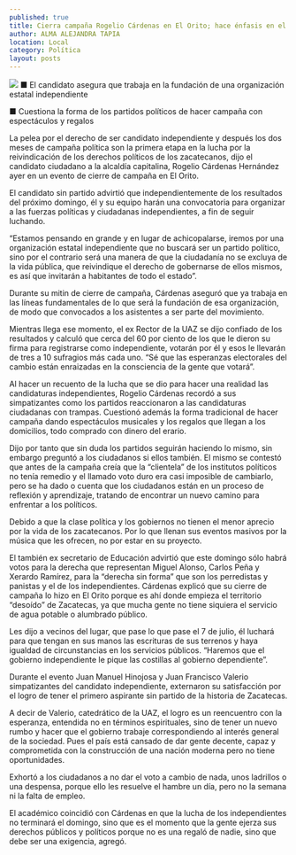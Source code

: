 ```yaml
---
published: true
title: Cierra campaña Rogelio Cárdenas en El Orito; hace énfasis en el sufragio
author: ALMA ALEJANDRA TAPIA
location: Local
category: Política
layout: posts
---
```


![](http://i.imgur.com/q1D2Tedm.jpg)
■ El candidato asegura que trabaja en la fundación de una organización estatal independiente

■ Cuestiona la forma de los partidos políticos de hacer campaña con espectáculos y  regalos

La pelea por el derecho de ser candidato independiente y después los dos meses de campaña política son la primera etapa en la lucha por la reivindicación de los derechos políticos de los zacatecanos, dijo el candidato ciudadano a la alcaldía capitalina, Rogelio Cárdenas Hernández ayer en un evento de cierre de campaña en El Orito.

El candidato sin partido advirtió que independientemente de los resultados del próximo domingo, él y su equipo harán una convocatoria para organizar a las fuerzas políticas y ciudadanas independientes, a fin de seguir luchando. 

“Estamos pensando en grande y en lugar de achicopalarse, iremos por una organización estatal independiente que no buscará ser un partido político, sino por el contrario será una manera de que la ciudadanía no se excluya de la vida pública, que reivindique el derecho de gobernarse de ellos mismos, es así que invitarán a habitantes de todo el estado”.

Durante su mitin de cierre de campaña, Cárdenas aseguró que ya trabaja en las líneas fundamentales de lo que será la fundación de esa organización, de modo que convocados a los asistentes a ser parte del movimiento.

Mientras llega ese momento, el ex Rector de la UAZ se dijo confiado de los resultados y calculó que cerca del 60 por ciento de los que le dieron su firma para registrarse como independiente, votarán por él y esos le llevarán de tres a 10 sufragios más cada uno. “Sé que las esperanzas electorales del cambio están enraizadas en la consciencia de la gente que votará”.

Al hacer un recuento de la lucha que se dio para hacer una realidad las candidaturas independientes, Rogelio Cárdenas recordó a sus simpatizantes como los partidos reaccionaron a las candidaturas ciudadanas con trampas. Cuestionó además la forma tradicional de hacer campaña dando espectáculos musicales y los regalos que llegan a los domicilios, todo comprado con dinero del erario.

Dijo por tanto que sin duda los partidos seguirán haciendo lo mismo, sin embargo preguntó a los ciudadanos si ellos también. El mismo se contestó que antes de la campaña creía que la “clientela” de los institutos políticos no tenía remedio y el llamado voto duro era casi imposible de cambiarlo, pero se ha dado o cuenta que los ciudadanos están en un proceso de reflexión y aprendizaje, tratando de encontrar un nuevo camino para enfrentar a los políticos.

Debido a que la clase política y los gobiernos no tienen el menor aprecio por la vida de los zacatecanos. Por lo que llenan sus eventos masivos por la música que les ofrecen, no por estar en su proyecto.

El también ex secretario de Educación advirtió que este domingo sólo habrá votos para la derecha que representan Miguel Alonso, Carlos Peña y Xerardo Ramírez, para la “derecha sin forma” que son los perredistas y panistas y el de los independientes.
Cárdenas explicó que su cierre de campaña lo hizo en El Orito porque es ahí donde empieza el territorio “desoído” de Zacatecas, ya que mucha gente no tiene siquiera el servicio de agua potable o alumbrado público. 

Les dijo a vecinos del lugar, que pase lo que pase el 7 de julio, él luchará para que tengan en sus manos las escrituras de sus terrenos y haya igualdad de circunstancias en los servicios públicos. “Haremos que el gobierno independiente le pique las costillas al gobierno dependiente”.

Durante el evento Juan Manuel Hinojosa y Juan Francisco Valerio simpatizantes del candidato independiente, externaron su satisfacción por el logro de tener el primero aspirante sin partido de la historia de Zacatecas.

A decir de Valerio, catedrático de la UAZ, el logro es un reencuentro con la esperanza, entendida no en términos espirituales, sino de tener un nuevo rumbo y hacer que el gobierno trabaje correspondiendo al interés general de la sociedad. Pues el país está cansado de dar gente decente, capaz y comprometida con la construcción de una nación moderna pero no tiene oportunidades.

Exhortó a los ciudadanos a no dar el voto a cambio de nada, unos ladrillos o una despensa, porque ello les resuelve el hambre un día, pero no la semana ni la falta de empleo. 

El académico coincidió con Cárdenas en que la lucha de los independientes no terminará el domingo, sino que es el momento que la gente ejerza sus derechos públicos y políticos porque no es una regaló de nadie, sino que debe ser una exigencia, agregó. 
